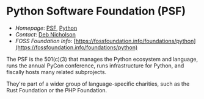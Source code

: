 # Python Software Foundation (PSF)

- *Homepage*: [PSF](https://www.python.org/psf-landing/), [Python](https://www.python.org)
- *Contact*: [Deb Nicholson](https://www.linkedin.com/in/denicholson)
- *FOSS Foundation Info*: [https://fossfoundation.info/foundations/python](https://fossfoundation.info/foundations/python)

The PSF is the 501(c)(3) that manages the Python ecosystem and language, runs the annual PyCon conference, runs infrastructure for Python, and fiscally hosts many related subprojects.

They're part of a wider group of language-specific charities, such as the Rust Foundation or the PHP Foundation.
